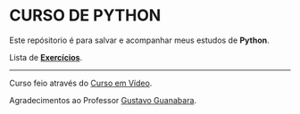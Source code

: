 # CURSO DE PYTHON

Este repósitorio é para salvar e acompanhar meus estudos de **Python**.

Lista de **[Exercícios](./lista-exercicios.md)**.

---

Curso feio através do [Curso em Vídeo](https://www.youtube.com/CursoemV%C3%ADdeo).

Agradecimentos ao Professor [Gustavo Guanabara](https://github.com/gustavoguanabara). 
